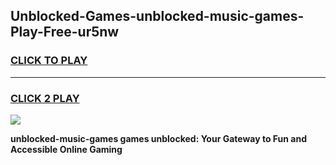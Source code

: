 
## Unblocked-Games-unblocked-music-games-Play-Free-ur5nw
<h3>
<a href="https://premium76.site?title=unblocked-music-games&ref=09A">CLICK TO PLAY</a></h3>
<hr>

<h3>
<a href="https://premium76.site?title=unblocked-music-games&ref=09A">CLICK 2 PLAY</a>
  
</h3>

<a href="https://premium76.site?title=unblocked-music-games&ref=09A"><img src="https://clearcache.store/games.png"></a>


**unblocked-music-games games unblocked: Your Gateway to Fun and Accessible Online Gaming**

